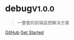 # debug<small>V1.0.0</small>

> 一整套的前端监控解决方案

[GitHub](https://github.com/onepiece-smile/docs)
[Get Started](/README)
